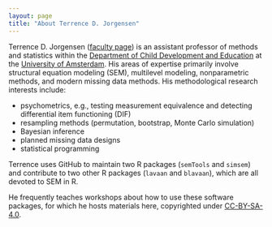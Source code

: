 ```yaml
---
layout: page
title: "About Terrence D. Jorgensen"
---
```


Terrence D. Jorgensen ([faculty page](http://www.uva.nl/profile/t.d.jorgensen)) is an assistant professor of methods and statistics within the [Department of Child Development and Education](https://cde.uva.nl/) at the [University of Amsterdam](http://uva.nl/).  His areas of expertise primarily involve structural equation modeling (SEM), multilevel modeling, nonparametric methods, and modern missing data methods.  His methodological research interests include:

- psychometrics, e.g., testing measurement equivalence and detecting differential item functioning (DIF)
- resampling methods (permutation, bootstrap, Monte Carlo simulation)
- Bayesian inference
- planned missing data designs
- statistical programming

Terrence uses GitHub to maintain two R packages (`semTools` and `simsem`) and contribute to two other R packages (`lavaan` and `blavaan`), which are all devoted to SEM in R. 

He frequently teaches workshops about how to use these software packages, for which he hosts materials here, copyrighted under [CC-BY-SA-4.0](https://creativecommons.org/licenses/by-sa/4.0/).

